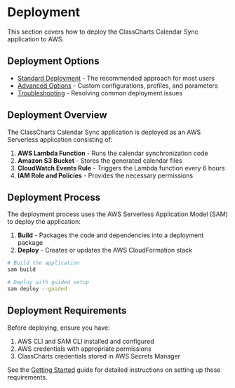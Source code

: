 # Deployment

This section covers how to deploy the ClassCharts Calendar Sync application to AWS.

## Deployment Options

- [Standard Deployment](standard.md) - The recommended approach for most users
- [Advanced Options](advanced.md) - Custom configurations, profiles, and parameters
- [Troubleshooting](troubleshooting.md) - Resolving common deployment issues

## Deployment Overview

The ClassCharts Calendar Sync application is deployed as an AWS Serverless application consisting of:

1. **AWS Lambda Function** - Runs the calendar synchronization code
2. **Amazon S3 Bucket** - Stores the generated calendar files
3. **CloudWatch Events Rule** - Triggers the Lambda function every 6 hours
4. **IAM Role and Policies** - Provides the necessary permissions

## Deployment Process

The deployment process uses the AWS Serverless Application Model (SAM) to deploy the application:

1. **Build** - Packages the code and dependencies into a deployment package
2. **Deploy** - Creates or updates the AWS CloudFormation stack

```bash
# Build the application
sam build

# Deploy with guided setup
sam deploy --guided
```

## Deployment Requirements

Before deploying, ensure you have:

1. AWS CLI and SAM CLI installed and configured
2. AWS credentials with appropriate permissions
3. ClassCharts credentials stored in AWS Secrets Manager

See the [Getting Started](../getting-started.md) guide for detailed instructions on setting up these requirements.